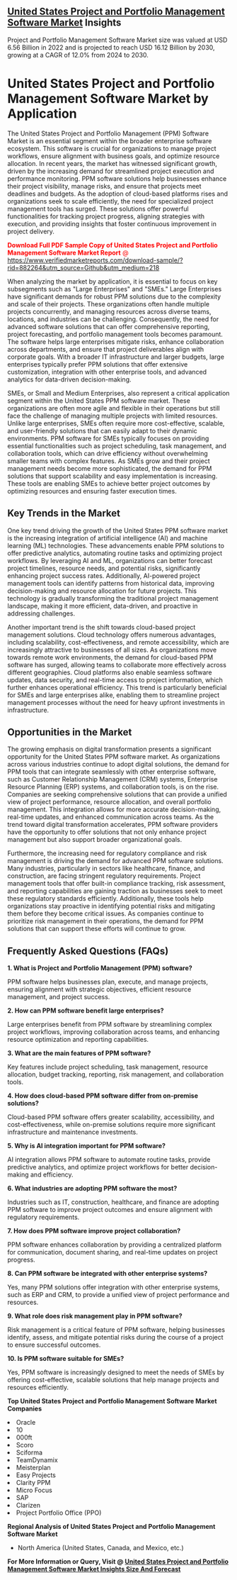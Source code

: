 <h2><a href="https://www.verifiedmarketreports.com/download-sample/?rid=882264&amp;utm_source=Github&amp;utm_medium=218" target="_blank">United States Project and Portfolio Management Software Market</a> Insights</h2><p>Project and Portfolio Management Software Market size was valued at USD 6.56 Billion in 2022 and is projected to reach USD 16.12 Billion by 2030, growing at a CAGR of 12.0% from 2024 to 2030.</p><p><h1>United States Project and Portfolio Management Software Market by Application</h1> <p>The United States Project and Portfolio Management (PPM) Software Market is an essential segment within the broader enterprise software ecosystem. This software is crucial for organizations to manage project workflows, ensure alignment with business goals, and optimize resource allocation. In recent years, the market has witnessed significant growth, driven by the increasing demand for streamlined project execution and performance monitoring. PPM software solutions help businesses enhance their project visibility, manage risks, and ensure that projects meet deadlines and budgets. As the adoption of cloud-based platforms rises and organizations seek to scale efficiently, the need for specialized project management tools has surged. These solutions offer powerful functionalities for tracking project progress, aligning strategies with execution, and providing insights that foster continuous improvement in project delivery. <p><span class=""><span style="color: #ff0000;"><strong>Download Full PDF Sample Copy of United States Project and Portfolio Management Software Market Report</strong> @ </span><a href="https://www.verifiedmarketreports.com/download-sample/?rid=882264&amp;utm_source=Github&amp;utm_medium=218" target="_blank">https://www.verifiedmarketreports.com/download-sample/?rid=882264&amp;utm_source=Github&amp;utm_medium=218</a></span></p> <p>When analyzing the market by application, it is essential to focus on key subsegments such as "Large Enterprises" and "SMEs." Large Enterprises have significant demands for robust PPM solutions due to the complexity and scale of their projects. These organizations often handle multiple projects concurrently, and managing resources across diverse teams, locations, and industries can be challenging. Consequently, the need for advanced software solutions that can offer comprehensive reporting, project forecasting, and portfolio management tools becomes paramount. The software helps large enterprises mitigate risks, enhance collaboration across departments, and ensure that project deliverables align with corporate goals. With a broader IT infrastructure and larger budgets, large enterprises typically prefer PPM solutions that offer extensive customization, integration with other enterprise tools, and advanced analytics for data-driven decision-making. <p>SMEs, or Small and Medium Enterprises, also represent a critical application segment within the United States PPM software market. These organizations are often more agile and flexible in their operations but still face the challenge of managing multiple projects with limited resources. Unlike large enterprises, SMEs often require more cost-effective, scalable, and user-friendly solutions that can easily adapt to their dynamic environments. PPM software for SMEs typically focuses on providing essential functionalities such as project scheduling, task management, and collaboration tools, which can drive efficiency without overwhelming smaller teams with complex features. As SMEs grow and their project management needs become more sophisticated, the demand for PPM solutions that support scalability and easy implementation is increasing. These tools are enabling SMEs to achieve better project outcomes by optimizing resources and ensuring faster execution times. <h2>Key Trends in the Market</h2> <p>One key trend driving the growth of the United States PPM software market is the increasing integration of artificial intelligence (AI) and machine learning (ML) technologies. These advancements enable PPM solutions to offer predictive analytics, automating routine tasks and optimizing project workflows. By leveraging AI and ML, organizations can better forecast project timelines, resource needs, and potential risks, significantly enhancing project success rates. Additionally, AI-powered project management tools can identify patterns from historical data, improving decision-making and resource allocation for future projects. This technology is gradually transforming the traditional project management landscape, making it more efficient, data-driven, and proactive in addressing challenges. <p>Another important trend is the shift towards cloud-based project management solutions. Cloud technology offers numerous advantages, including scalability, cost-effectiveness, and remote accessibility, which are increasingly attractive to businesses of all sizes. As organizations move towards remote work environments, the demand for cloud-based PPM software has surged, allowing teams to collaborate more effectively across different geographies. Cloud platforms also enable seamless software updates, data security, and real-time access to project information, which further enhances operational efficiency. This trend is particularly beneficial for SMEs and large enterprises alike, enabling them to streamline project management processes without the need for heavy upfront investments in infrastructure. <h2>Opportunities in the Market</h2> <p>The growing emphasis on digital transformation presents a significant opportunity for the United States PPM software market. As organizations across various industries continue to adopt digital solutions, the demand for PPM tools that can integrate seamlessly with other enterprise software, such as Customer Relationship Management (CRM) systems, Enterprise Resource Planning (ERP) systems, and collaboration tools, is on the rise. Companies are seeking comprehensive solutions that can provide a unified view of project performance, resource allocation, and overall portfolio management. This integration allows for more accurate decision-making, real-time updates, and enhanced communication across teams. As the trend toward digital transformation accelerates, PPM software providers have the opportunity to offer solutions that not only enhance project management but also support broader organizational goals. <p>Furthermore, the increasing need for regulatory compliance and risk management is driving the demand for advanced PPM software solutions. Many industries, particularly in sectors like healthcare, finance, and construction, are facing stringent regulatory requirements. Project management tools that offer built-in compliance tracking, risk assessment, and reporting capabilities are gaining traction as businesses seek to meet these regulatory standards efficiently. Additionally, these tools help organizations stay proactive in identifying potential risks and mitigating them before they become critical issues. As companies continue to prioritize risk management in their operations, the demand for PPM solutions that can support these efforts will continue to grow. <h2>Frequently Asked Questions (FAQs)</h2> <p><strong>1. What is Project and Portfolio Management (PPM) software?</strong></p> <p>PPM software helps businesses plan, execute, and manage projects, ensuring alignment with strategic objectives, efficient resource management, and project success.</p> <p><strong>2. How can PPM software benefit large enterprises?</strong></p> <p>Large enterprises benefit from PPM software by streamlining complex project workflows, improving collaboration across teams, and enhancing resource optimization and reporting capabilities.</p> <p><strong>3. What are the main features of PPM software?</strong></p> <p>Key features include project scheduling, task management, resource allocation, budget tracking, reporting, risk management, and collaboration tools.</p> <p><strong>4. How does cloud-based PPM software differ from on-premise solutions?</strong></p> <p>Cloud-based PPM software offers greater scalability, accessibility, and cost-effectiveness, while on-premise solutions require more significant infrastructure and maintenance investments.</p> <p><strong>5. Why is AI integration important for PPM software?</strong></p> <p>AI integration allows PPM software to automate routine tasks, provide predictive analytics, and optimize project workflows for better decision-making and efficiency.</p> <p><strong>6. What industries are adopting PPM software the most?</strong></p> <p>Industries such as IT, construction, healthcare, and finance are adopting PPM software to improve project outcomes and ensure alignment with regulatory requirements.</p> <p><strong>7. How does PPM software improve project collaboration?</strong></p> <p>PPM software enhances collaboration by providing a centralized platform for communication, document sharing, and real-time updates on project progress.</p> <p><strong>8. Can PPM software be integrated with other enterprise systems?</strong></p> <p>Yes, many PPM solutions offer integration with other enterprise systems, such as ERP and CRM, to provide a unified view of project performance and resources.</p> <p><strong>9. What role does risk management play in PPM software?</strong></p> <p>Risk management is a critical feature of PPM software, helping businesses identify, assess, and mitigate potential risks during the course of a project to ensure successful outcomes.</p> <p><strong>10. Is PPM software suitable for SMEs?</strong></p> <p>Yes, PPM software is increasingly designed to meet the needs of SMEs by offering cost-effective, scalable solutions that help manage projects and resources efficiently.</p> </p><p><strong>Top United States Project and Portfolio Management Software Market Companies</strong></p><div data-test-id=""><p><li>Oracle</li><li> 10</li><li>000ft</li><li> Scoro</li><li> Sciforma</li><li> TeamDynamix</li><li> Meisterplan</li><li> Easy Projects</li><li> Clarity PPM</li><li> Micro Focus</li><li> SAP</li><li> Clarizen</li><li> Project Portfolio Office (PPO)</li></p><div><strong>Regional Analysis of&nbsp;United States Project and Portfolio Management Software Market</strong></div><ul><li dir="ltr"><p dir="ltr">North America&nbsp;(United States, Canada, and Mexico, etc.)</p></li></ul><p><strong>For More Information or Query, Visit @&nbsp;</strong><strong><a href="https://www.verifiedmarketreports.com/product/project-and-portfolio-management-software-market/?utm_source=Github&amp;utm_medium=218" target="_blank">United States Project and Portfolio Management Software Market Insights Size And Forecast</a></strong></p></div>
